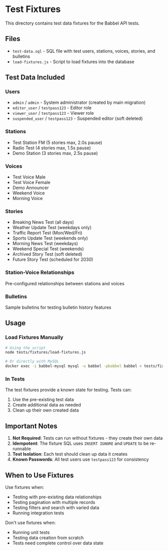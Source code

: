 # Test Fixtures

This directory contains test data fixtures for the Babbel API tests.

## Files

- `test-data.sql` - SQL file with test users, stations, voices, stories, and bulletins
- `load-fixtures.js` - Script to load fixtures into the database

## Test Data Included

### Users
- `admin` / `admin` - System administrator (created by main migration)
- `editor_user` / `testpass123` - Editor role
- `viewer_user` / `testpass123` - Viewer role  
- `suspended_user` / `testpass123` - Suspended editor (soft deleted)

### Stations
- Test Station FM (5 stories max, 2.0s pause)
- Radio Test (4 stories max, 1.5s pause)
- Demo Station (3 stories max, 2.5s pause)

### Voices
- Test Voice Male
- Test Voice Female
- Demo Announcer
- Weekend Voice
- Morning Voice

### Stories
- Breaking News Test (all days)
- Weather Update Test (weekdays only)
- Traffic Report Test (Mon/Wed/Fri)
- Sports Update Test (weekends only)
- Morning News Test (weekdays)
- Weekend Special Test (weekends)
- Archived Story Test (soft deleted)
- Future Story Test (scheduled for 2030)

### Station-Voice Relationships
Pre-configured relationships between stations and voices

### Bulletins
Sample bulletins for testing bulletin history features

## Usage

### Load Fixtures Manually

```bash
# Using the script
node tests/fixtures/load-fixtures.js

# Or directly with MySQL
docker exec -i babbel-mysql mysql -u babbel -pbabbel babbel < tests/fixtures/test-data.sql
```

### In Tests

The test fixtures provide a known state for testing. Tests can:
1. Use the pre-existing test data
2. Create additional data as needed
3. Clean up their own created data

## Important Notes

1. **Not Required**: Tests can run without fixtures - they create their own data
2. **Idempotent**: The fixture SQL uses `INSERT IGNORE` and `UPDATE` to be re-runnable
3. **Test Isolation**: Each test should clean up data it creates
4. **Known Passwords**: All test users use `testpass123` for consistency

## When to Use Fixtures

Use fixtures when:
- Testing with pre-existing data relationships
- Testing pagination with multiple records
- Testing filters and search with varied data
- Running integration tests

Don't use fixtures when:
- Running unit tests
- Testing data creation from scratch
- Tests need complete control over data state